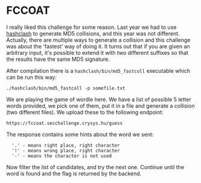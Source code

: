 # FCCOAT

I really liked this challenge for some reason. Last year we had to use [hashclash](https://github.com/cr-marcstevens/hashclash/) to generate MD5 collisions, and this year was not different. Actually, there are multiple ways to generate a collision and this challenge was about the 'fastest' way of doing it. It turns out that if you are given an arbitrary input, it's possible to extend it with two different suffixes so that the results have the same MD5 signature.

After compilation there is a `hashclash/bin/md5_fastcoll` executable which can be run this way:

```
./hashclash/bin/md5_fastcoll -p somefile.txt
```

We are playing the game of wordle here. We have a list of possible 5 letter
words provided, we pick one of them, put it in a file and generate a collision (two different files). We upload these to the following endpoint: 

```
https://fccoat.secchallenge.crysys.hu/guess
```

The response contains some hints about the word we sent:

```
  '.' - means right place, right character
  '!' - means wrong place, right character
  '-' - means the character is not used
```

Now filter the list of candidates, and try the next one. Continue until the word is found and the flag is returned by the backend.





